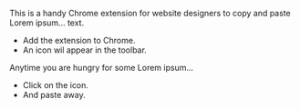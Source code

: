 This is a handy Chrome extension for website designers to copy and paste Lorem ipsum... text.

* Add the extension to Chrome.
* An icon wil appear in the toolbar.


Anytime you are hungry for some Lorem ipsum...
* Click on the icon.
* And paste away.